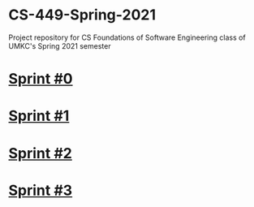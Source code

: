 # CS-449-Spring-2021
Project repository for CS Foundations of Software Engineering class of UMKC's Spring 2021 semester

# [Sprint #0](https://docs.google.com/document/d/1ZB46cdVt_NGSVyvIYBHB_Z7vPQNEAw9hF_2s8JI9mIw/view)

# [Sprint #1](https://docs.google.com/document/d/1XeaHFqGbkpR-zSiLcvlrZjV-mYr2qJn3IuugoVjLgow/view)

# [Sprint #2](https://docs.google.com/document/d/1YwACdCnVzo9R_2M0y3-1Yp9oEj9vu8S-rMyeFAVebk0/view)

# [Sprint #3](https://docs.google.com/document/d/1FwhI4pf2ZdgXiv9FdSti0ufQJ3bgsnawGTq4kdxV0vs/view)
